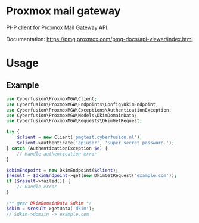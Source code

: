# Proxmox mail gateway



PHP client for Proxmox Mail Gateway API.

Documentation: https://pmg.proxmox.com/pmg-docs/api-viewer/index.html

# Usage

## Example

```php
use Cyberfusion\ProxmoxMGW\Client;
use Cyberfusion\ProxmoxMGW\Endpoints\Config\DkimEndpoint;
use Cyberfusion\ProxmoxMGW\Exceptions\AuthenticationException;
use Cyberfusion\ProxmoxMGW\Models\DkimDomainData;
use Cyberfusion\ProxmoxMGW\Requests\DkimGetRequest;

try {
    $client = new Client('pmgtest.cyberfusion.nl');
    $client->authenticate('apiuser', 'Super secret password.');
} catch (AuthenticationException $e) {
    // Handle authentication error
}

$dkimEndpoint = new DkimEndpoint($client);
$result = $dkimEndpoint->get(new DkimGetRequest('example.com'));
if ($result->failed()) {
    // Handle error
}

/** @var DkimDomainData $dkim */
$dkim = $result->getData('dkim');
// $dkim->domain -> example.com
```
